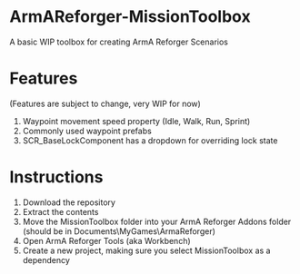 # ArmAReforger-MissionToolbox
A basic WIP toolbox for creating ArmA Reforger Scenarios

# Features
(Features are subject to change, very WIP for now)
1. Waypoint movement speed property (Idle, Walk, Run, Sprint)
2. Commonly used waypoint prefabs
3. SCR_BaseLockComponent has a dropdown for overriding lock state

# Instructions
1. Download the repository
2. Extract the contents
3. Move the MissionToolbox folder into your ArmA Reforger Addons folder (should be in Documents\MyGames\ArmaReforger)
4. Open ArmA Reforger Tools (aka Workbench)
5. Create a new project, making sure you select MissionToolbox as a dependency
